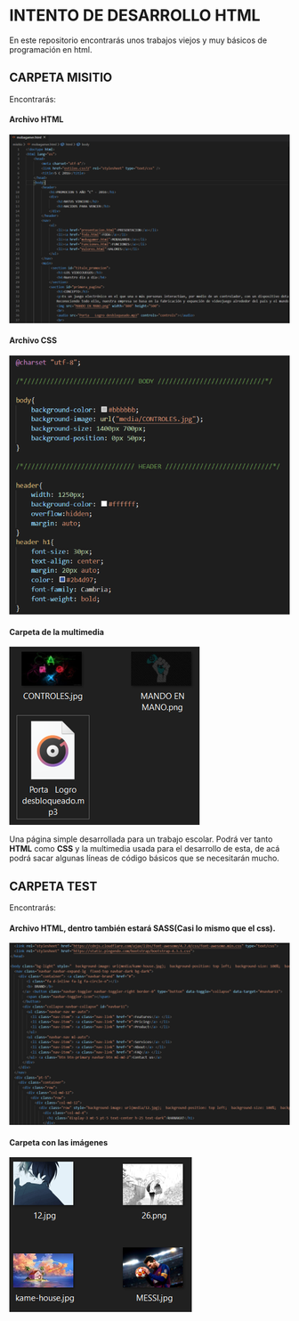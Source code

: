 # INTENTO DE DESARROLLO HTML
En este repositorio encontrarás unos trabajos viejos y muy básicos de programación en html.
## CARPETA MISITIO
Encontrarás:
#### Archivo **HTML**
![Imagen del referente](imagenes/htmlMisito.PNG)
#### Archivo **CSS**
![Imagen del referente](imagenes/cssMisitio.png)
#### Carpeta de la multimedia
![Imagen del referente](imagenes/multimedia.PNG)

Una página simple desarrollada para un trabajo escolar. Podrá ver tanto **HTML** como **CSS** y la multimedia usada para el desarrollo de esta, de acá podrá sacar algunas líneas de código básicos que se necesitarán mucho. 
## CARPETA TEST
Encontrarás:
#### Archivo **HTML**, dentro también estará **SASS**(Casi lo mismo que el css).
![Imagen de referente](imagenes/htmlTest.png)
#### Carpeta con las imágenes
![Imagen de referente](imagenes/imagenes.png)